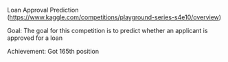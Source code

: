 Loan Approval Prediction (https://www.kaggle.com/competitions/playground-series-s4e10/overview)

Goal: The goal for this competition is to predict whether an applicant is approved for a loan

Achievement: Got 165th position
